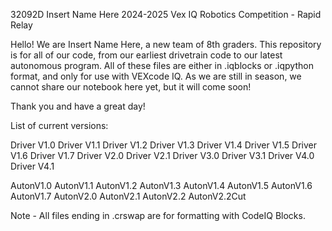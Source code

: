 32092D Insert Name Here
2024-2025 Vex IQ Robotics Competition - Rapid Relay

Hello! We are Insert Name Here, a new team of 8th graders.
This repository is for all of our code, from our earliest drivetrain code to our latest autonomous program.
All of these files are either in .iqblocks or .iqpython format, and only for use with VEXcode IQ.
As we are still in season, we cannot share our notebook here yet, but it will come soon!

Thank you and have a great day!

List of current versions:

Driver V1.0
Driver V1.1
Driver V1.2
Driver V1.3
Driver V1.4
Driver V1.5
Driver V1.6
Driver V1.7
Driver V2.0
Driver V2.1
Driver V3.0
Driver V3.1
Driver V4.0
Driver V4.1

AutonV1.0
AutonV1.1
AutonV1.2
AutonV1.3
AutonV1.4
AutonV1.5
AutonV1.6
AutonV1.7
AutonV2.0
AutonV2.1
AutonV2.2
AutonV2.2Cut

Note - All files ending in .crswap are for formatting with CodeIQ Blocks.
